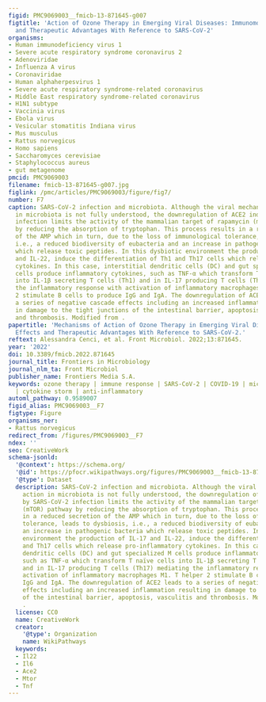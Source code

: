 ```yaml
---
figid: PMC9069003__fmicb-13-871645-g007
figtitle: 'Action of Ozone Therapy in Emerging Viral Diseases: Immunomodulatory Effects
  and Therapeutic Advantages With Reference to SARS-CoV-2'
organisms:
- Human immunodeficiency virus 1
- Severe acute respiratory syndrome coronavirus 2
- Adenoviridae
- Influenza A virus
- Coronaviridae
- Human alphaherpesvirus 1
- Severe acute respiratory syndrome-related coronavirus
- Middle East respiratory syndrome-related coronavirus
- H1N1 subtype
- Vaccinia virus
- Ebola virus
- Vesicular stomatitis Indiana virus
- Mus musculus
- Rattus norvegicus
- Homo sapiens
- Saccharomyces cerevisiae
- Staphylococcus aureus
- gut metagenome
pmcid: PMC9069003
filename: fmicb-13-871645-g007.jpg
figlink: /pmc/articles/PMC9069003/figure/fig7/
number: F7
caption: SARS-CoV-2 infection and microbiota. Although the viral mechanism of action
  in microbiota is not fully understood, the downregulation of ACE2 induced by SARS-CoV-2
  infection limits the activity of the mammalian target of rapamycin (mTOR) pathway
  by reducing the absorption of tryptophan. This process results in a reduced secretion
  of the AMP which in turn, due to the loss of immunological tolerance, leads to dysbiosis,
  i.e., a reduced biodiversity of eubacteria and an increase in pathogenic bacteria
  which release toxic peptides. In this dysbiotic environment the production of IL-17
  and IL-22, induce the differentiation of Th1 and Th17 cells which release pro-inflammatory
  cytokines. In this case, interstitial dendritic cells (DC) and gut specialized M
  cells produce inflammatory cytokines, such as TNF-α which transform T naïve cells
  into IL-1β secreting T cells (Th1) and in IL-17 producing T cells (Th17) mediating
  the inflammatory response with activation of inflammatory macrophages M1. T helper
  2 stimulate B cells to produce IgG and IgA. The downregulation of ACE2 leads to
  a series of negative cascade effects including an increased inflammation resulting
  in damage to the tight junctions of the intestinal barrier, apoptosis, vasculitis
  and thrombosis. Modified from .
papertitle: 'Mechanisms of Action of Ozone Therapy in Emerging Viral Diseases: Immunomodulatory
  Effects and Therapeutic Advantages With Reference to SARS-CoV-2.'
reftext: Alessandra Cenci, et al. Front Microbiol. 2022;13:871645.
year: '2022'
doi: 10.3389/fmicb.2022.871645
journal_title: Frontiers in Microbiology
journal_nlm_ta: Front Microbiol
publisher_name: Frontiers Media S.A.
keywords: ozone therapy | immune response | SARS-CoV-2 | COVID-19 | microbiome | antioxidant
  | cytokine storm | anti-inflammatory
automl_pathway: 0.9589007
figid_alias: PMC9069003__F7
figtype: Figure
organisms_ner:
- Rattus norvegicus
redirect_from: /figures/PMC9069003__F7
ndex: ''
seo: CreativeWork
schema-jsonld:
  '@context': https://schema.org/
  '@id': https://pfocr.wikipathways.org/figures/PMC9069003__fmicb-13-871645-g007.html
  '@type': Dataset
  description: SARS-CoV-2 infection and microbiota. Although the viral mechanism of
    action in microbiota is not fully understood, the downregulation of ACE2 induced
    by SARS-CoV-2 infection limits the activity of the mammalian target of rapamycin
    (mTOR) pathway by reducing the absorption of tryptophan. This process results
    in a reduced secretion of the AMP which in turn, due to the loss of immunological
    tolerance, leads to dysbiosis, i.e., a reduced biodiversity of eubacteria and
    an increase in pathogenic bacteria which release toxic peptides. In this dysbiotic
    environment the production of IL-17 and IL-22, induce the differentiation of Th1
    and Th17 cells which release pro-inflammatory cytokines. In this case, interstitial
    dendritic cells (DC) and gut specialized M cells produce inflammatory cytokines,
    such as TNF-α which transform T naïve cells into IL-1β secreting T cells (Th1)
    and in IL-17 producing T cells (Th17) mediating the inflammatory response with
    activation of inflammatory macrophages M1. T helper 2 stimulate B cells to produce
    IgG and IgA. The downregulation of ACE2 leads to a series of negative cascade
    effects including an increased inflammation resulting in damage to the tight junctions
    of the intestinal barrier, apoptosis, vasculitis and thrombosis. Modified from
    .
  license: CC0
  name: CreativeWork
  creator:
    '@type': Organization
    name: WikiPathways
  keywords:
  - Il22
  - Il6
  - Ace2
  - Mtor
  - Tnf
---
```

